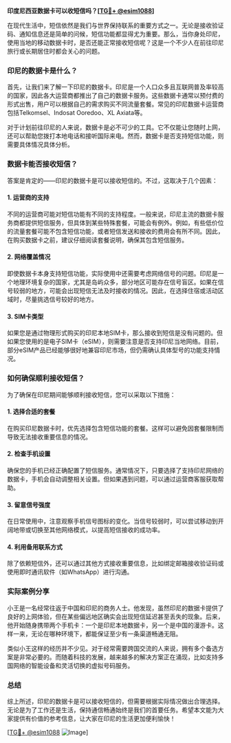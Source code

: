**印度尼西亚数据卡可以收短信吗？[[TG💪+ @esim1088](https://t.me/s/esim1088)]**

在现代生活中，短信依然是我们与世界保持联系的重要方式之一。无论是接收验证码、通知信息还是简单的问候，短信功能都显得尤为重要。那么，当你身处印尼，使用当地的移动数据卡时，是否还能正常接收短信呢？这是一个不少人在前往印尼旅行或长期居住时都会关心的问题。

### 印尼的数据卡是什么？

首先，让我们来了解一下印尼的数据卡。印尼是一个人口众多且互联网普及率较高的国家，因此各大运营商都推出了自己的数据卡服务。这些数据卡通常以预付费的形式出售，用户可以根据自己的需求购买不同流量套餐。常见的印尼数据卡运营商包括Telkomsel、Indosat Ooredoo、XL Axiata等。

对于计划前往印尼的人来说，数据卡是必不可少的工具。它不仅能让您随时上网，还可以帮助您拨打本地电话和接听国际来电。然而，数据卡是否支持短信功能，则需要具体情况具体分析。

### 数据卡能否接收短信？

答案是肯定的——印尼的数据卡是可以接收短信的。不过，这取决于几个因素：

#### 1. **运营商的支持**
不同的运营商可能对短信功能有不同的支持程度。一般来说，印尼主流的数据卡服务商都提供短信服务，但具体到某些特殊套餐，可能会有例外。例如，有些低价位的流量套餐可能不包含短信功能，或者短信发送和接收的费用会有所不同。因此，在购买数据卡之前，建议仔细阅读套餐说明，确保其包含短信服务。

#### 2. **网络覆盖情况**
即使数据卡本身支持短信功能，实际使用中还需要考虑网络信号的问题。印尼是一个地理环境复杂的国家，尤其是岛屿众多，部分地区可能存在信号盲区。如果在信号较弱的地方，可能会出现短信无法及时接收的情况。因此，在选择住宿或活动区域时，尽量挑选信号较好的地方。

#### 3. **SIM卡类型**
如果您是通过物理形式购买的印尼本地SIM卡，那么接收到短信是没有问题的。但如果您使用的是电子SIM卡（eSIM），则需要注意是否支持印尼当地网络。目前，部分eSIM产品已经能够很好地兼容印尼市场，但仍需确认具体型号的功能支持情况。

### 如何确保顺利接收短信？

为了确保在印尼期间能够顺利接收短信，您可以采取以下措施：

#### 1. **选择合适的套餐**
在购买印尼数据卡时，优先选择包含短信功能的套餐。这样可以避免因套餐限制而导致无法接收重要信息的情况。

#### 2. **检查手机设置**
确保您的手机已经正确配置了短信服务。通常情况下，只要选择了支持印尼网络的数据卡，手机会自动调整相关设置。但如果遇到问题，可以通过运营商客服获取帮助。

#### 3. **留意信号强度**
在日常使用中，注意观察手机信号图标的变化。当信号较弱时，可以尝试移动到开阔地带或切换至其他网络模式，以提高短信接收的成功率。

#### 4. **利用备用联系方式**
除了依赖短信外，还可以通过其他方式接收重要信息，比如绑定邮箱接收验证码或使用即时通讯软件（如WhatsApp）进行沟通。

### 实际案例分享

小王是一名经常往返于中国和印尼的商务人士。他发现，虽然印尼的数据卡提供了良好的上网体验，但在某些偏远地区确实会出现短信延迟甚至丢失的现象。后来，他开始随身携带两个手机卡：一个是印尼本地数据卡，另一个是中国的漫游卡。这样一来，无论在哪种环境下，都能保证至少有一条渠道畅通无阻。

类似小王这样的经历并不少见。对于经常需要跨国交流的人来说，拥有多个备选方案是非常必要的。而随着科技的发展，越来越多的解决方案正在涌现，比如支持多国网络的智能设备和灵活切换的虚拟号码服务。

### 总结

综上所述，印尼的数据卡是可以接收短信的，但需要根据实际情况做出合理选择。无论是为了工作还是生活，保持通信畅通始终是我们的首要任务。希望本文能为大家提供有价值的参考信息，让大家在印尼的生活更加便利愉快！

[[TG💪+ @esim1088](https://t.me/s/esim1088) ![Image](https://i.postimg.cc/4NQfJmqS/Snipaste-2025-05-13-00-14-12.png)]